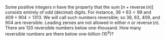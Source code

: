 Some positive integers $n$ have the property that the sum $[n + \operatorname{reverse}(n)]$ consists entirely of odd (decimal) digits. For instance, $36 + 63 = 99$ and $409 + 904 = 1313$. We will call such numbers reversible; so $36$, $63$, $409$, and $904$ are reversible. Leading zeroes are not allowed in either $n$ or $\operatorname{reverse}(n)$.
There are $120$ reversible numbers below one-thousand.
How many reversible numbers are there below one-billion ($10^9$)?